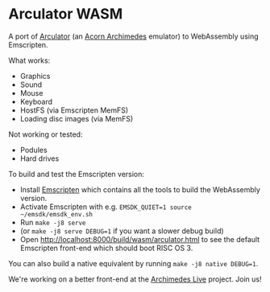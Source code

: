 Arculator WASM
==============

A port of [Arculator](https://github.com/sarah-walker-pcem/arculator) (an [Acorn Archimedes](https://en.wikipedia.org/wiki/Acorn_Archimedes) emulator) to WebAssembly using Emscripten.

What works:

* Graphics
* Sound
* Mouse
* Keyboard
* HostFS (via Emscripten MemFS)
* Loading disc images (via MemFS)

Not working or tested:

* Podules
* Hard drives

To build and test the Emscripten version:

* Install [Emscripten](https://emscripten.org/docs/getting_started/downloads.html) which contains all the tools to build the WebAssembly version.
* Activate Emscripten with e.g. `EMSDK_QUIET=1 source ~/emsdk/emsdk_env.sh`
* Run `make -j8 serve`
* (or `make -j8 serve DEBUG=1` if you want a slower debug build)
* Open [http://localhost:8000/build/wasm/arculator.html](http://localhost:8000/build/arculator.html) to see the default Emscripten front-end which should boot RISC OS 3.

You can also build a native equivalent by running `make -j8 native DEBUG=1`.

We're working on a better front-end at the [Archimedes Live](https://github.com/pdjstone/archimedes-live) project. Join us!
